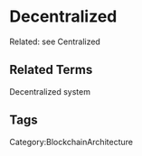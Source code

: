 # Decentralized

Related: see Centralized

## Related Terms

Decentralized system

## Tags

Category:BlockchainArchitecture

